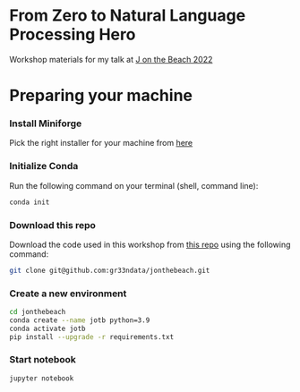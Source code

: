 # From Zero to Natural Language Processing Hero 

Workshop materials for my talk at [J on the Beach 2022](https://jonthebeach.com/)


# Preparing your machine

### Install Miniforge 

Pick the right installer for your machine from [here](https://github.com/conda-forge/miniforge) 


### Initialize Conda 

Run the following command on your terminal (shell, command line):

```sh
conda init
```

### Download this repo

Download the code used in this workshop from [this repo](https://github.com/gr33ndata/jonthebeach) using the following command:

```sh
git clone git@github.com:gr33ndata/jonthebeach.git
```

### Create a new environment


```sh
cd jonthebeach
conda create --name jotb python=3.9
conda activate jotb
pip install --upgrade -r requirements.txt
```

### Start notebook

```sh
jupyter notebook
```


